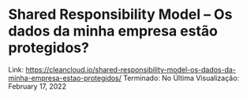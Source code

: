# Shared Responsibility Model – Os dados da minha empresa estão protegidos?

Link: https://cleancloud.io/shared-responsibility-model-os-dados-da-minha-empresa-estao-protegidos/
Terminado: No
Última Visualização: February 17, 2022